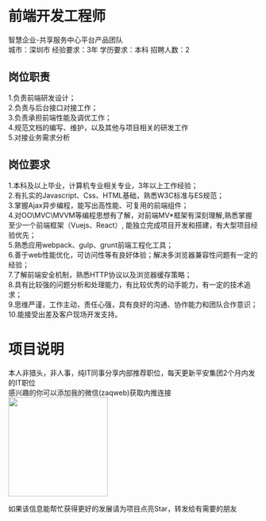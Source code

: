 # 前端开发工程师
智慧企业-共享服务中心平台产品团队  
城市：深圳市 经验要求：3年 学历要求：本科  招聘人数：2

## 岗位职责
1.负责前端研发设计；   
2.负责与后台接口对接工作；   
3.负责承担前端性能及调优工作；   
4.规范文档的编写、维护，以及其他与项目相关的研发工作   
5.对接业务需求分析

## 岗位要求
1.本科及以上毕业，计算机专业相关专业，3年以上工作经验；   
2.有扎实的Javascript、Css、HTML基础，熟悉W3C标准与ES规范；   
3.掌握Ajax异步编程，能写出高性能、可复用的前端组件；   
4.对OO\MVC\MVVM等编程思想有了解，对前端MV*框架有深刻理解,熟悉掌握至少一个前端框架（Vuejs、React）, 能独立完成项目开发和搭建，有大型项目经验优先；   
5.熟悉应用webpack、gulp、grunt前端工程化工具；   
6.善于web性能优化，可访问性等有良好体验；解决多浏览器兼容性问题有一定的经验；   
7.了解前端安全机制，熟悉HTTP协议以及浏览器缓存策略；   
8.具有比较强的问题分析和处理能力，有比较优秀的动手能力，有一定的技术追求；   
9.思维严谨，工作主动，责任心强，具有良好的沟通、协作能力和团队合作意识；   
10.能接受出差及客户现场开发支持。

# 项目说明

本人非猎头，非人事，纯IT同事分享内部推荐职位，每天更新平安集团2个月内发的IT职位  
感兴趣的你可以添加我的微信(zaqweb)获取内推连接  
<img src="https://github.com/zaqweb/PA-IT-JOBS/blob/master/WechatICode.jpeg"  height="200" width="200">

如果该信息能帮忙获得更好的发展请为项目点亮Star，转发给有需要的朋友




